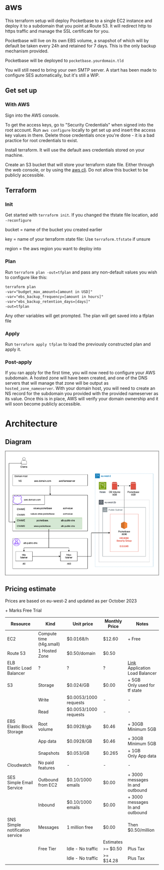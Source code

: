 # aws

This terraform setup will deploy Pocketbase to a single EC2 instance and deploy it to a subdomain that you point at Route 53. It will redirect http to https traffic and manage the SSL certificate for you. 

Pocketbase will live on its own EBS volume, a snapshot of which will by default be taken every 24h and retained for 7 days. This is the only backup mechanism provided.

Pocketbase will be deployed to `pocketbase.yourdomain.tld`

You will still need to bring your own SMTP server. A start has been made to configure SES automatically, but it's still a WIP.

## Get set up

### With AWS

Sign into the AWS console.

To get the access keys, go to "Security Credentials" when signed into the root account. Run `aws configure` locally to get set up and insert the access key values in there. Delete those credentials once you're done - it is a bad practice for root credentials to exist.

Install terraform. It will use the default aws credentials stored on your machine.

Create an S3 bucket that will store your terraform state file. Either through the web console, or by using the [aws cli](https://docs.aws.amazon.com/cli/latest/userguide/getting-started-install.html). Do not allow this bucket to be publicly accessible.

## Terraform 

### Init

Get started with `terraform init`. If you changed the tfstate file location, add `-reconfigure`

bucket = name of the bucket you created earlier

key = name of your terraform state file: Use `terraform.tfstate` if unsure

region = the aws region you want to deploy into

### Plan

Run `terraform plan -out=tfplan` and pass any non-default values you wish to configure like this:

```
terraform plan 
-var="budget_max_amount=[amount in USD]"
-var="ebs_backup_frequency=[amount in hours]"
-var="ebs_backup_retention_days=[days]"
-out=tfplan
```

Any other variables will get prompted. The plan will get saved into a tfplan file

### Apply

Run `terraform apply tfplan` to load the previously constructed plan and apply it.

### Post-apply

If you ran apply for the first time, you will now need to configure your AWS subdomain. A hosted zone will have been created, and one of the DNS servers that will manage that zone will be output as `hosted_zone_nameserver`. With your domain host, you will need to create an NS record for the subdomain you provided with the provided nameserver as its value. Once this is in place, AWS will verify your domain ownership and it will soon become publicly accessible.

# Architecture

## Diagram
![Architecture](architecture.png)

## Pricing estimate

Prices are based on eu-west-2 and updated as per October 2023

\+ Marks Free Trial

|Resource|Kind|Unit price|Monthly Price|Notes|
|-|-|-|-|-|
|EC2|Compute time (t4g.small)|$0.0168/h|$12.60|+ Free|
|Route 53|1 Hosted Zone|$0.50/domain|$0.50|
|ELB<br />Elastic Load Balancer|?|?|?|[Link](https://aws.amazon.com/elasticloadbalancing/pricing/)<br /> Application Load Balancer
|S3|Storage|$0.024/GB|$0.00|+ 5GB<br />Only used for tf state|
||Write|$0.0053/1000 requests|-|-|
||Read|$0.0053/1000 requests|-|-|
|EBS<br />Elastic Block Storage|Root volume|$0.0928/gb|$0.46|+ 30GB<br /> Minimum 5GB|
||App data|$0.0928/GB|$0.46|+ 30GB<br /> Minimum 5GB|
||Snapshots|$0.053/GB|$0.265|+ 1GB<br /> Only App data|
|Cloudwatch|No paid features|-|-|-|
|SES<br />Simple Email Service|Outbound from EC2|$0.10/1000 emails|$0.00|+ 3000 messages<br />In and outbound|
||Inbound|$0.10/1000 emails|$0.00|+ 3000 messages<br />In and outbound|
|SNS<br />Simple notification service|Messages|1 million free|$0.00|Then $0.50/million|
||||Estimates||
||Free Tier|Idle - No traffic|>= $0.50|Plus Tax|
|||Idle - No traffic|>= $14.28|Plus Tax|
